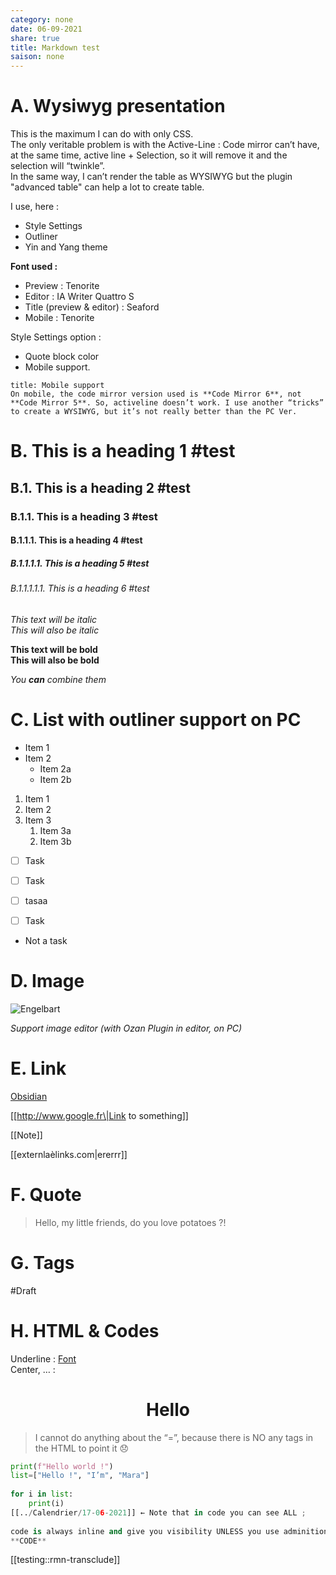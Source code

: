 ```yaml
---
category: none
date: 06-09-2021
share: true
title: Markdown test
saison: none
---
```


# A. Wysiwyg presentation  
This is the maximum I can do with only CSS.   
The only veritable problem is with the Active-Line : Code mirror can’t have, at the same time, active line + Selection, so it will remove it and the selection will “twinkle”.   
In the same way, I can’t render the table as WYSIWYG but the plugin "advanced table" can help a lot to create table.  
  
I use, here :  
- Style Settings  
- Outliner   
- Yin and Yang theme   
  
**Font used :**  
- Preview : Tenorite  
- Editor : IA Writer Quattro S  
- Title (preview & editor) : Seaford  
- Mobile : Tenorite  
  
Style Settings option :   
- Quote block color  
- Mobile support.   
  
```ad-warning  
title: Mobile support  
On mobile, the code mirror version used is **Code Mirror 6**, not **Code Mirror 5**. So, activeline doesn’t work. I use another “tricks” to create a WYSIWYG, but it’s not really better than the PC Ver.   
```  
  
# B. This is a heading 1 #test  
## B.1. This is a heading 2 #test   
### B.1.1. This is a heading 3 #test  
#### B.1.1.1. This is a heading 4 #test  
##### B.1.1.1.1. This is a heading 5 #test   
###### B.1.1.1.1.1. This is a heading 6 #test  
  
*This text will be italic*  
_This will also be italic_  
  
**This text will be bold**  
__This will also be bold__  
  
_You **can** combine them_  
  
# C. List with outliner support on PC  
- Item 1  
- Item 2  
  - Item 2a  
  - Item 2b  
1. Item 1  
2. Item 2  
3. Item 3  
   1. Item 3a  
   2. Item 3b  
  
- [ ] Task  
  
- [ ] Task  
  
- [ ] tasaa  
  
- [ ] Task  
  
- Not a task  
  
  
# D. Image   
![Engelbart](https://history-computer.com/ModernComputer/Basis/images/Engelbart.jpg)  
  
*Support image editor (with Ozan Plugin in editor, on PC)*  
  
# E. Link  
[Obsidian](https://obsidian.md)  
  
[[http://www.google.fr\|Link to something]]   
  
[[Note]]  
  
[[externlaèlinks.com\|ererrr]]   
  
  
# F. Quote  
> Hello, my little friends, do you love potatoes ?!  
    
# G. Tags  
  
#Draft   
  
# H. HTML & Codes  
  
Underline : <u>Font</u>  
Center, … :   
<h1 align="center"> Hello </h1>  
  
> I cannot do anything about the “=”, because there is NO any tags in the HTML to point it 😞  
  
```python  
print(f"Hello world !")  
list=["Hello !", "I’m", "Mara"]  
  
for i in list:  
	print(i)  
[[../Calendrier/17-06-2021]] ← Note that in code you can see ALL ;   
  
code is always inline and give you visibility UNLESS you use adminition plugin with option :)  
**CODE**  
```  
[[testing::rmn-transclude]]
